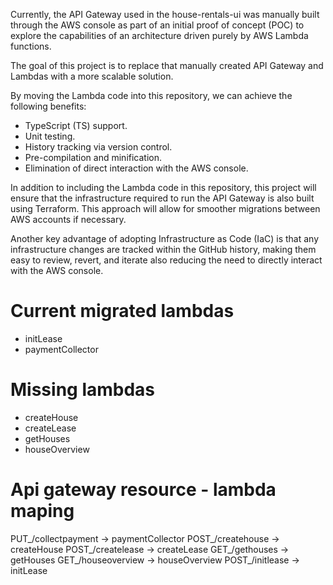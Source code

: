 Currently, the API Gateway used in the house-rentals-ui was manually built through the AWS console as part of an initial proof of concept (POC) to explore the capabilities of an architecture driven purely by AWS Lambda functions.

The goal of this project is to replace that manually created API Gateway and Lambdas with a more scalable solution.

By moving the Lambda code into this repository, we can achieve the following benefits:

* TypeScript (TS) support.
* Unit testing.
* History tracking via version control.
* Pre-compilation and minification.
* Elimination of direct interaction with the AWS console.

In addition to including the Lambda code in this repository, this project will ensure that the infrastructure required to run the API Gateway is also built using Terraform. This approach will allow for smoother migrations between AWS accounts if necessary.

Another key advantage of adopting Infrastructure as Code (IaC) is that any infrastructure changes are tracked within the GitHub history, making them easy to review, revert, and iterate also reducing the need to directly interact with the AWS console.

# Current migrated lambdas
- initLease
- paymentCollector

# Missing lambdas
- createHouse
- createLease
- getHouses
- houseOverview

# Api gateway resource - lambda maping

PUT_/collectpayment -> paymentCollector
POST_/createhouse   -> createHouse
POST_/createlease   -> createLease
GET_/gethouses      -> getHouses
GET_/houseoverview  -> houseOverview
POST_/initlease     -> initLease